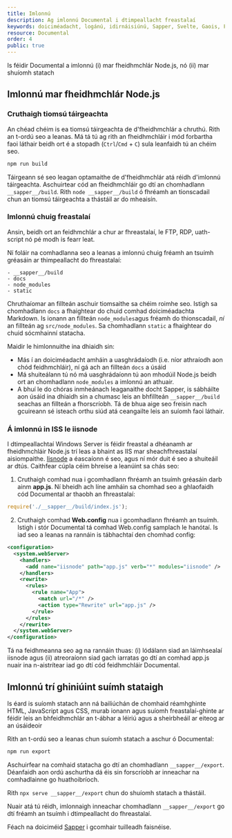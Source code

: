 ```yaml
---
title: Imlonnú
description: Ag imlonnú Documental i dtimpeallacht freastalaí
keywords: doiciméadacht, logánú, idirnáisiúnú, Sapper, Svelte, Gaois, Fiontar & Scoil na Gaeilge, DCU
resource: Documental
order: 4
public: true
---
```


Is féidir Documental a imlonnú (i) mar fheidhmchlár Node.js, nó (ii) mar shuíomh statach

## Imlonnú mar fheidhmchlár Node.js

### Cruthaigh tiomsú táirgeachta

An chéad chéim is ea tiomsú táirgeachta de d'fheidhmchlár a chruthú. Rith an t-ordú seo a leanas. Má tá tú ag rith an fheidhmchláir i mód forbartha faoi láthair beidh ort é a stopadh (`Ctrl`/`Cmd` + `C`) sula leanfaidh tú an chéim seo. 

```cmd
npm run build
```

Táirgeann sé seo leagan optamaithe de d'fheidhmchlár atá réidh d'imlonnú táirgeachta. Aschuirtear cód an fheidhmchláir go dtí an chomhadlann `__sapper__/build`. Rith `node __sapper__/build` ó fhréamh an tionscadail chun an tiomsú táirgeachta a thástáil ar do mheaisín.

### Imlonnú chuig freastalaí

Ansin, beidh ort an feidhmchlár a chur ar fhreastalaí, le FTP, RDP, uath-script nó pé modh is fearr leat.

Ní foláir na comhadlanna seo a leanas a imlonnú chuig fréamh an tsuímh gréasáin ar thimpeallacht do fhreastalaí:

```
- __sapper__/build
- docs
- node_modules
- static
```

Chruthaíomar an fillteán aschuir tiomsaithe sa chéim roimhe seo. Istigh sa chomhadlann `docs` a fhaightear do chuid comhad doiciméadachta Markdown. Is ionann an fillteán `node_modules`agus fréamh do thionscadail, *ní* an fillteán ag `src/node_modules`. Sa chomhadlann `static` a fhaightear do chuid sócmhainní statacha. 

Maidir le himlonnuithe ina dhiaidh sin:

- Más í an doiciméadacht amháin a uasghrádaíodh (i.e. níor athraíodh aon chód feidhmchláir), ní gá ach an fillteán `docs` a úsáid
- Má shuiteálann tú nó má uasghrádaíonn tú aon mhodúil Node.js beidh ort an chomhadlann `node_modules` a imlonnú an athuair.
- A bhuí le do chóras inmheánach leaganaithe docht Sapper, is sábháilte aon úsáid ina dhiaidh sin a chumasc leis an bhfillteán `__sapper__/build` seachas an fillteán a fhorscríobh. Tá de bhua aige seo freisin nach gcuireann sé isteach orthu siúd atá ceangailte leis an suíomh faoi láthair. 

### Á imlonnú in ISS le iisnode

I dtimpeallachtaí Windows Server is féidir freastal a dhéanamh ar fheidhmchláir Node.js trí leas a bhaint as IIS mar sheachfhreastalaí aisiompaithe. 
[Iisnode](https://github.com/Azure/iisnode) a éascaíonn é seo, agus ní mór duit é seo a shuiteáil ar dtús. Caithfear cúpla céim bhreise a leanúint sa chás seo:

1. Cruthaigh comhad nua i gcomhadlann fhréamh an tsuímh gréasáin darb ainm **app.js**. Ní bheidh ach líne amháin sa chomhad seo a ghlaofaidh cód Documental ar thaobh an fhreastalaí:

  ```js
  require('./__sapper__/build/index.js');
  ```

2. Cruthaigh comhad **Web.config** nua i gcomhadlann fhréamh an tsuímh. Istigh i stór Documental tá comhad Web.config samplach le hanótaí. Is iad seo a leanas na rannáin is tábhachtaí den chomhad config:

  ```xml
  <configuration>
    <system.webServer>
      <handlers>
        <add name="iisnode" path="app.js" verb="*" modules="iisnode" />
      </handlers>
      <rewrite>
        <rules>
          <rule name="App">
            <match url="/*" />
            <action type="Rewrite" url="app.js" />
          </rule>
        </rules>
      </rewrite>
    </system.webServer>
  </configuration>
  ```

  Tá na feidhmeanna seo ag na rannáin thuas: (i) lódálann siad an láimhsealaí iisnode agus (ii) atreoraíonn siad gach iarratas go dtí an comhad app.js nuair ina n-aistrítear iad go dtí cód feidhmchláir Documental. 



## Imlonnú trí ghiniúint suímh stataigh

Is éard is suíomh statach ann ná bailiúchán de chomhaid réamhghinte HTML, JavaScript agus CSS, murab ionann agus suíomh freastalaí-ghinte ar féidir leis an bhfeidhmchlár an t-ábhar a léiriú agus a sheirbheáil ar eiteog ar an úsáideoir 

Rith an t-ordú seo a leanas chun suíomh statach a aschur ó Documental:

```cmd
npm run export
```
Aschuirfear na comhaid statacha go dtí an chomhadlann `__sapper__/export`. Déanfaidh aon ordú aschurtha dá éis sin forscríobh ar inneachar na comhadlainne go huathoibríoch. 

Rith `npx serve __sapper__/export` chun do shuíomh statach a thástáil.

Nuair atá tú réidh, imlonnaigh inneachar chomhadlann `__sapper__/export` go dtí fréamh an tsuímh i dtimpeallacht do fhreastalaí.

Féach na doiciméid [Sapper](https://sapper.svelte.dev/) i gcomhair tuilleadh faisnéise. 
